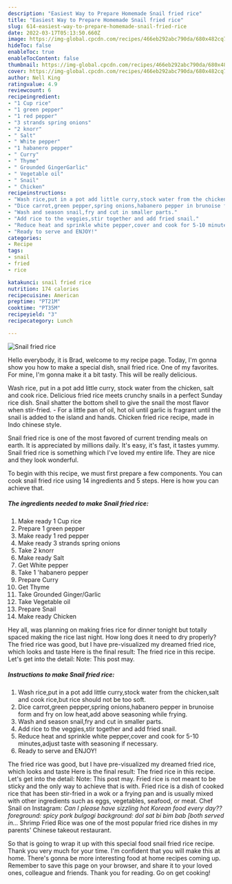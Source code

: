 ```yaml
---
description: "Easiest Way to Prepare Homemade Snail fried rice"
title: "Easiest Way to Prepare Homemade Snail fried rice"
slug: 614-easiest-way-to-prepare-homemade-snail-fried-rice
date: 2022-03-17T05:13:50.660Z
image: https://img-global.cpcdn.com/recipes/466eb292abc790da/680x482cq70/snail-fried-rice-recipe-main-photo.jpg
hideToc: false
enableToc: true
enableTocContent: false
thumbnail: https://img-global.cpcdn.com/recipes/466eb292abc790da/680x482cq70/snail-fried-rice-recipe-main-photo.jpg
cover: https://img-global.cpcdn.com/recipes/466eb292abc790da/680x482cq70/snail-fried-rice-recipe-main-photo.jpg
author: Nell King
ratingvalue: 4.9
reviewcount: 6
recipeingredient:
- "1 Cup rice"
- "1 green pepper"
- "1 red pepper"
- "3 strands spring onions"
- "2 knorr"
- " Salt"
- " White pepper"
- "1 habanero pepper"
- " Curry"
- " Thyme"
- " Grounded GingerGarlic"
- " Vegetable oil"
- " Snail"
- " Chicken"
recipeinstructions:
- "Wash rice,put in a pot add little curry,stock water from the chicken,salt and cook rice,but rice should not be too soft."
- "Dice carrot,green pepper,spring onions,habanero pepper in brunoise form and fry on low heat,add above seasoning while frying."
- "Wash and season snail,fry and cut in smaller parts."
- "Add rice to the veggies,stir together and add fried snail."
- "Reduce heat and sprinkle white pepper,cover and cook for 5-10 minutes,adjust taste with seasoning if necessary."
- "Ready to serve and ENJOY!"
categories:
- Recipe
tags:
- snail
- fried
- rice

katakunci: snail fried rice 
nutrition: 174 calories
recipecuisine: American
preptime: "PT21M"
cooktime: "PT35M"
recipeyield: "3"
recipecategory: Lunch

---
```



![Snail fried rice](https://img-global.cpcdn.com/recipes/466eb292abc790da/680x482cq70/snail-fried-rice-recipe-main-photo.jpg)

Hello everybody, it is Brad, welcome to my recipe page. Today, I'm gonna show you how to make a special dish, snail fried rice. One of my favorites. For mine, I'm gonna make it a bit tasty. This will be really delicious.

Wash rice, put in a pot add little curry, stock water from the chicken, salt and cook rice. Delicious fried rice meets crunchy snails in a perfect Sunday rice dish. Snail shatter the bottom shell to give the snail the most flavor when stir-fried. - For a little pan of oil, hot oil until garlic is fragrant until the snail is added to the island and hands. Chicken fried rice recipe, made in Indo chinese style.

Snail fried rice is one of the most favored of current trending meals on earth. It is appreciated by millions daily. It's easy, it's fast, it tastes yummy. Snail fried rice is something which I've loved my entire life. They are nice and they look wonderful.


To begin with this recipe, we must first prepare a few components. You can cook snail fried rice using 14 ingredients and 5 steps. Here is how you can achieve that.

<!--inarticleads1-->

##### The ingredients needed to make Snail fried rice:

1. Make ready 1 Cup rice
1. Prepare 1 green pepper
1. Make ready 1 red pepper
1. Make ready 3 strands spring onions
1. Take 2 knorr
1. Make ready  Salt
1. Get  White pepper
1. Take 1 &#39;habanero pepper
1. Prepare  Curry
1. Get  Thyme
1. Take  Grounded Ginger/Garlic
1. Take  Vegetable oil
1. Prepare  Snail
1. Make ready  Chicken


Hey all, was planning on making fries rice for dinner tonight but totally spaced making the rice last night. How long does it need to dry properly? The fried rice was good, but I have pre-visualized my dreamed fried rice, which looks and taste Here is the final result: The fried rice in this recipe. Let&#39;s get into the detail: Note: This post may. 

<!--inarticleads2-->

##### Instructions to make Snail fried rice:

1. Wash rice,put in a pot add little curry,stock water from the chicken,salt and cook rice,but rice should not be too soft.
1. Dice carrot,green pepper,spring onions,habanero pepper in brunoise form and fry on low heat,add above seasoning while frying.
1. Wash and season snail,fry and cut in smaller parts.
1. Add rice to the veggies,stir together and add fried snail.
1. Reduce heat and sprinkle white pepper,cover and cook for 5-10 minutes,adjust taste with seasoning if necessary.
1. Ready to serve and ENJOY!

The fried rice was good, but I have pre-visualized my dreamed fried rice, which looks and taste Here is the final result: The fried rice in this recipe. Let&#39;s get into the detail: Note: This post may. Fried rice is not meant to be sticky and the only way to achieve that is with. Fried rice is a dish of cooked rice that has been stir-fried in a wok or a frying pan and is usually mixed with other ingredients such as eggs, vegetables, seafood, or meat. Chef Snail on Instagram: *Can I please have sizzling hot Korean food every day?? foreground: spicy pork bulgogi background: dol sat bi bim bab [both served in…* Shrimp Fried Rice was one of the most popular fried rice dishes in my parents&#39; Chinese takeout restaurant. 

So that is going to wrap it up with this special food snail fried rice recipe. Thank you very much for your time. I'm confident that you will make this at home. There's gonna be more interesting food at home recipes coming up. Remember to save this page on your browser, and share it to your loved ones, colleague and friends. Thank you for reading. Go on get cooking!
